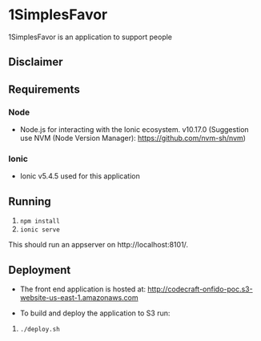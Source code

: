 # 1SimplesFavor

1SimplesFavor is an application to support people

## Disclaimer

## Requirements

### Node

- Node.js for interacting with the Ionic ecosystem. v10.17.0 (Suggestion use NVM (Node Version Manager): https://github.com/nvm-sh/nvm)

### Ionic

- Ionic v5.4.5 used for this application

## Running

1. `npm install`
2. `ionic serve`

This should run an appserver on http://localhost:8101/.

## Deployment

- The front end application is hosted at: http://codecraft-onfido-poc.s3-website-us-east-1.amazonaws.com

- To build and deploy the application to S3 run:
1. `./deploy.sh`
